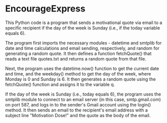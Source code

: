 # EncourageExpress

This Python code is a program that sends a motivational quote via email to a specific recipient if the day of the week is Sunday (i.e., if the today variable equals 6).

The program first imports the necessary modules - datetime and smtplib for date and time calculations and email sending, respectively, and random for generating a random quote. It then defines a function fetchQuote() that reads a text file quotes.txt and returns a random quote from that file.

Next, the program uses the datetime.now() function to get the current date and time, and the weekday() method to get the day of the week, where Monday is 0 and Sunday is 6. It then generates a random quote using the fetchQuote() function and assigns it to the variable q.

If the day of the week is Sunday (i.e., today equals 6), the program uses the smtplib module to connect to an email server (in this case, smtp.gmail.com) on port 587, and logs in to the sender's Gmail account using the login() method. It then sends an email to the recipient's email address with a subject line "Motivation Dose!" and the quote as the body of the email.
